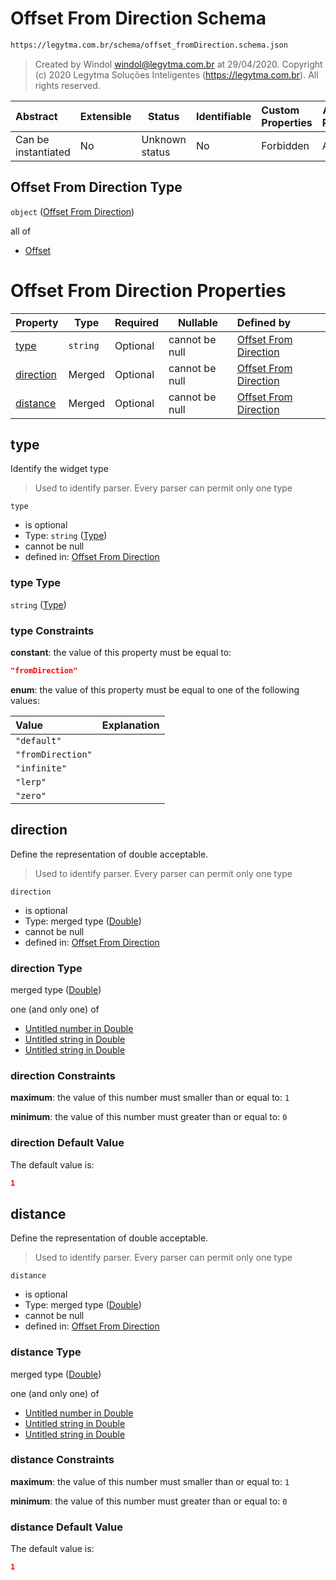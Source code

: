 # Offset From Direction Schema

```txt
https://legytma.com.br/schema/offset_fromDirection.schema.json
```




> Created by Windol [windol@legytma.com.br](mailto:windol@legytma.com.br) at 29/04/2020.
> Copyright (c) 2020 Legytma Soluções Inteligentes (<https://legytma.com.br>). All rights reserved.
>

| Abstract            | Extensible | Status         | Identifiable | Custom Properties | Additional Properties | Access Restrictions | Defined In                                                                                            |
| :------------------ | ---------- | -------------- | ------------ | :---------------- | --------------------- | ------------------- | ----------------------------------------------------------------------------------------------------- |
| Can be instantiated | No         | Unknown status | No           | Forbidden         | Allowed               | none                | [offset_fromDirection.schema.json](../schema/offset_fromDirection.schema.json) |

## Offset From Direction Type

`object` ([Offset From Direction](offset_fromdirection.md))

all of

-   [Offset](box_shadow-properties-offset.md)

# Offset From Direction Properties

| Property                | Type     | Required | Nullable       | Defined by                                                                                                                                 |
| :---------------------- | -------- | -------- | -------------- | :----------------------------------------------------------------------------------------------------------------------------------------- |
| [type](#type)           | `string` | Optional | cannot be null | [Offset From Direction](widget-definitions-type.md) |
| [direction](#direction) | Merged   | Optional | cannot be null | [Offset From Direction](app_bar_theme-properties-double.md)  |
| [distance](#distance)   | Merged   | Optional | cannot be null | [Offset From Direction](app_bar_theme-properties-double.md)   |

## type

Identify the widget type


> Used to identify parser. Every parser can permit only one type
>

`type`

-   is optional
-   Type: `string` ([Type](widget-definitions-type.md))
-   cannot be null
-   defined in: [Offset From Direction](widget-definitions-type.md)

### type Type

`string` ([Type](widget-definitions-type.md))

### type Constraints

**constant**: the value of this property must be equal to:

```json
"fromDirection"
```

**enum**: the value of this property must be equal to one of the following values:

| Value             | Explanation |
| :---------------- | ----------- |
| `"default"`       |             |
| `"fromDirection"` |             |
| `"infinite"`      |             |
| `"lerp"`          |             |
| `"zero"`          |             |

## direction

Define the representation of double acceptable.


> Used to identify parser. Every parser can permit only one type
>

`direction`

-   is optional
-   Type: merged type ([Double](app_bar_theme-properties-double.md))
-   cannot be null
-   defined in: [Offset From Direction](app_bar_theme-properties-double.md)

### direction Type

merged type ([Double](app_bar_theme-properties-double.md))

one (and only one) of

-   [Untitled number in Double](double-definitions-doublenumber.md)
-   [Untitled string in Double](double-definitions-doublestring.md)
-   [Untitled string in Double](double-definitions-doubleenum.md)

### direction Constraints

**maximum**: the value of this number must smaller than or equal to: `1`

**minimum**: the value of this number must greater than or equal to: `0`

### direction Default Value

The default value is:

```json
1
```

## distance

Define the representation of double acceptable.


> Used to identify parser. Every parser can permit only one type
>

`distance`

-   is optional
-   Type: merged type ([Double](app_bar_theme-properties-double.md))
-   cannot be null
-   defined in: [Offset From Direction](app_bar_theme-properties-double.md)

### distance Type

merged type ([Double](app_bar_theme-properties-double.md))

one (and only one) of

-   [Untitled number in Double](double-definitions-doublenumber.md)
-   [Untitled string in Double](double-definitions-doublestring.md)
-   [Untitled string in Double](double-definitions-doubleenum.md)

### distance Constraints

**maximum**: the value of this number must smaller than or equal to: `1`

**minimum**: the value of this number must greater than or equal to: `0`

### distance Default Value

The default value is:

```json
1
```
